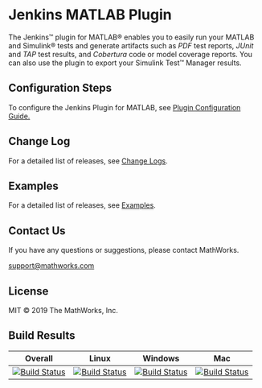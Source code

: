# Jenkins MATLAB Plugin

The Jenkins&trade; plugin for MATLAB&reg; enables you to easily run your MATLAB and Simulink&reg; tests and generate artifacts such as *PDF* test reports, *JUnit* and *TAP* test results, and *Cobertura* code or model coverage reports. You can also use the plugin to export your Simulink Test&#8482; Manager results. 


## Configuration Steps 
To configure the Jenkins Plugin for MATLAB, see [Plugin Configuration Guide.](/CONFIGDOC.md)

## Change Log
For a detailed list of releases, see [Change Logs](/CHANGELOG.md). 

## Examples
For a detailed list of releases, see [Examples](/examples/). 

## Contact Us
If you have any questions or suggestions, please contact MathWorks.

support@mathworks.com

## License
MIT © 2019 The MathWorks, Inc.


## Build Results


| Overall  | Linux  | Windows  | Mac  |
|---|---|---|---|
| [![Build Status](https://dev.azure.com/iat-ci/jenkins-matlab-plugin/_apis/build/status/mathworks.jenkins-matlab-plugin?branchName=master)](https://dev.azure.com/iat-ci/jenkins-matlab-plugin/_build/latest?definitionId=6&branchName=master) |[![Build Status](https://dev.azure.com/iat-ci/jenkins-matlab-plugin/_apis/build/status/mathworks.jenkins-matlab-plugin?branchName=master&jobName=Job&configuration=linux)](https://dev.azure.com/iat-ci/jenkins-matlab-plugin/_build/latest?definitionId=6&branchName=master) |[![Build Status](https://dev.azure.com/iat-ci/jenkins-matlab-plugin/_apis/build/status/mathworks.jenkins-matlab-plugin?branchName=master&jobName=Job&configuration=windows)](https://dev.azure.com/iat-ci/jenkins-matlab-plugin/_build/latest?definitionId=6&branchName=master) |[![Build Status](https://dev.azure.com/iat-ci/jenkins-matlab-plugin/_apis/build/status/mathworks.jenkins-matlab-plugin?branchName=master&jobName=Job&configuration=mac)](https://dev.azure.com/iat-ci/jenkins-matlab-plugin/_build/latest?definitionId=6&branchName=master) |
